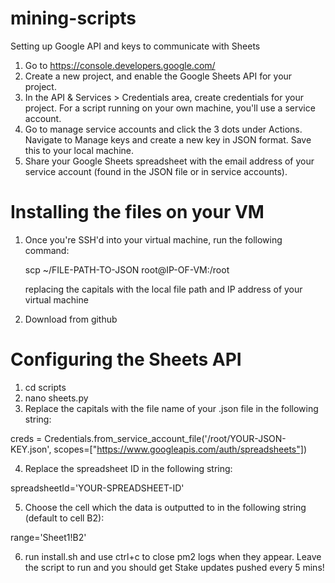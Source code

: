 # mining-scripts

Setting up Google API and keys to communicate with Sheets

1. Go to https://console.developers.google.com/
2. Create a new project, and enable the Google Sheets API for your project.
3. In the API & Services > Credentials area, create credentials for your project. For a script running on your own machine, you'll use a service account.
4. Go to manage service accounts and click the 3 dots under Actions. Navigate to Manage keys and create a new key in JSON format. Save this to your local machine.
5. Share your Google Sheets spreadsheet with the email address of your service account (found in the JSON file or in service accounts).

# Installing the files on your VM

1. Once you're SSH'd into your virtual machine, run the following command:
	
	scp ~/FILE-PATH-TO-JSON root@IP-OF-VM:/root

	replacing the capitals with the local file path and IP address of your virtual machine

2. Download from github

# Configuring the Sheets API

1. cd scripts
2. nano sheets.py
3. Replace the capitals with the file name of your .json file in the following string:

creds = Credentials.from_service_account_file('/root/YOUR-JSON-KEY.json', scopes=["https://www.googleapis.com/auth/spreadsheets"])

4. Replace the spreadsheet ID in the following string:

spreadsheetId='YOUR-SPREADSHEET-ID'

5. Choose the cell which the data is outputted to in the following string (default to cell B2):

range='Sheet1!B2'


6. run install.sh and use ctrl+c to close pm2 logs when they appear. Leave the script to run and you should get Stake updates pushed every 5 mins!



